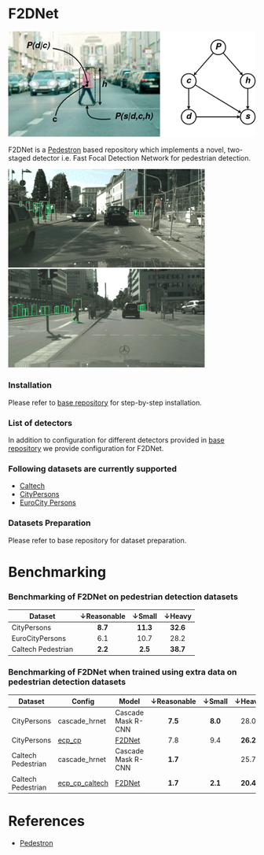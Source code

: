 # F2DNet

<img title="Frankfurt" src="gifs/gm.png" width="800" />

F2DNet is a [Pedestron](https://github.com/hasanirtiza/Pedestron) based repository which implements a novel, two-staged detector i.e. Fast Focal Detection Network for pedestrian detection.

<img title="Frankfurt" src="gifs/1.gif" width="400" /> <img title="Frankfurt" src="gifs/2.gif" width="400"/>

### Installation
Please refer to [base repository](https://github.com/hasanirtiza/Pedestron) for step-by-step installation. 

### List of detectors

In addition to configuration for different detectors provided in [base repository](https://github.com/hasanirtiza/Pedestron) we provide configuration for F2DNet.


### Following datasets are currently supported 
* [Caltech](http://www.vision.caltech.edu/Image_Datasets/CaltechPedestrians/)
* [CityPersons](https://github.com/cvgroup-njust/CityPersons)
* [EuroCity Persons](https://eurocity-dataset.tudelft.nl/)

### Datasets Preparation
Please refer to base repository for dataset preparation.


# Benchmarking 
### Benchmarking of F2DNet on pedestrian detection datasets
| Dataset            | &#8595;Reasonable |  &#8595;Small   |  &#8595;Heavy   | 
|--------------------|:----------:|:--------:|:--------:|
| CityPersons        |  **8.7**   | **11.3** | **32.6** | 
| EuroCityPersons    |    6.1     |   10.7   |   28.2   | 
| Caltech Pedestrian |  **2.2**   | **2.5**  | **38.7** |

### Benchmarking of F2DNet when trained using extra data on pedestrian detection datasets
| Dataset            | Config                                                                                                       | Model                                                                                        | &#8595;Reasonable | &#8595;Small |  &#8595;Heavy   | 
|--------------------|--------------------------------------------------------------------------------------------------------------|----------------------------------------------------------------------------------------------|:----------:|:------------:|:--------:|
| CityPersons        | cascade_hrnet | Cascade Mask R-CNN                                                                           |  **7.5**   |   **8.0**    |   28.0   |
| CityPersons        | [ecp_cp](https://github.com/AbdulHannanKhan/F2DNet/blob/master/configs/f2dnet/cp/ecp_sup.py)                 | [F2DNet](https://drive.google.com/file/d/1IrwvdLtpOjUpmz2_IXWENbVNAQtEZKn-/view?usp=sharing) |    7.8     |     9.4      | **26.2** |
| Caltech Pedestrian | cascade_hrnet | Cascade Mask R-CNN                                                                           |  **1.7**   |              |   25.7   |
| Caltech Pedestrian | [ecp_cp_caltech](https://github.com/AbdulHannanKhan/F2DNet/blob/master/configs/f2dnet/caltech/ecp_cp_sup.py) | [F2DNet](https://drive.google.com/file/d/1DzcKR-tKy-Oa6uVoiYUt_q_7h5iwwCeh/view?usp=sharing)                                                                                   |  **1.7**   |   **2.1**    | **20.4** |


# References
* [Pedestron](https://openaccess.thecvf.com/content/CVPR2021/papers/Hasan_Generalizable_Pedestrian_Detection_The_Elephant_in_the_Room_CVPR_2021_paper.pdf)
